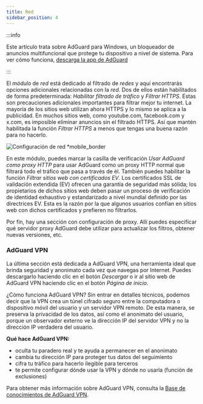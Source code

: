 ```yaml
---
title: Red
sidebar_position: 4
---
```


:::info

Este artículo trata sobre AdGuard para Windows, un bloqueador de anuncios multifuncional que protege tu dispositivo a nivel de sistema. Para ver cómo funciona, [descarga la app de AdGuard](https://agrd.io/download-kb-adblock)

:::

El _módulo_ de _red_ está dedicado al filtrado de _redes_ y aquí encontrarás opciones adicionales relacionadas con la _red_. Dos de ellos están habilitados de forma predeterminada: _Habilitar filtrado de tráfico_ y _Filtrar HTTPS_. Estas son precauciones adicionales importantes para filtrar mejor tu internet. La mayoría de los sitios web utilizan ahora HTTPS y lo mismo se aplica a la publicidad. En muchos sitios web, como youtube.com, facebook.com y x.com, es imposible eliminar anuncios sin el filtrado HTTPS. Así que mantén habilitada la función _Filtrar HTTPS_ a menos que tengas una buena razón para no hacerlo.

![Configuración de red \*mobile_border](https://cdn.adtidy.org/content/kb/ad_blocker/windows/overview/network-settings.png)

En este módulo, puedes marcar la casilla de verificación _Usar AdGuard como proxy HTTP_ para usar AdGuard como un proxy HTTP normal que filtrará todo el tráfico que pasa a través de él. También puedes habilitar la función _Filtrar sitios web con certificados EV_. Los certificados SSL de validación extendida (EV) ofrecen una garantía de seguridad más sólida; los propietarios de dichos sitios web deben pasar un proceso de verificación de identidad exhaustivo y estandarizado a nivel mundial definido por las directrices EV. Esta es la razón por la que algunos usuarios confían en sitios web con dichos certificados y prefieren no filtrarlos.

Por fin, hay una sección con configuración de proxy. Allí puedes especificar qué servidor proxy AdGuard debe utilizar para actualizar los filtros, obtener nuevas versiones, etc.

### AdGuard VPN

La última sección está dedicada a AdGuard VPN, una herramienta ideal que brinda seguridad y anonimato cada vez que navegas por Internet. Puedes descargarlo haciendo clic en el botón _Descargar_ o ir al sitio web de AdGuard VPN haciendo clic en el botón _Página de inicio_.

¿Cómo funciona AdGuard VPN? Sin entrar en detalles técnicos, podemos decir que la VPN crea un túnel cifrado seguro entre la computadora o dispositivo móvil del usuario y un servidor VPN remoto. De esta manera, se preserva la privacidad de los datos, así como el anonimato del usuario, porque un observador externo ve la dirección IP del servidor VPN y no la dirección IP verdadera del usuario.

**Qué hace AdGuard VPN:**

- oculta tu paradero real y te ayuda a permanecer en el anonimato
- cambia tu dirección IP para proteger tus datos del seguimiento
- cifra tu tráfico para hacerlo ilegible para terceros
- te permite configurar dónde usar la VPN y dónde no usarla (función de exclusiones)

Para obtener más información sobre AdGuard VPN, consulta la [Base de conocimientos de AdGuard VPN](https://adguard-vpn.com/kb/).
